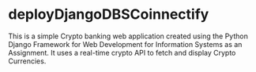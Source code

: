 # deployDjangoDBSCoinnectify
This is a simple Crypto banking web application created using the Python Django Framework for Web Development for Information Systems as an Assignment. It uses a real-time crypto API to fetch and display Crypto Currencies.

